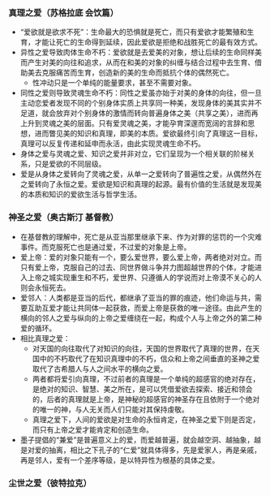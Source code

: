 ### 真理之爱（苏格拉底 会饮篇）

* “爱欲就是欲求不死”：生命最大的恐惧就是死亡，而只有爱欲才能繁殖和生育，才能让死亡的生命得到延续，因此爱欲是拒绝和战胜死亡的最有效方式。
* 异性之爱导致肉体生命不朽：爱欲就是去爱美的对象，想让后续的生命同样美而产生对美的向往和追求，从而在和美的对象的纠缠与结合过程中去生育、借助美去克服痛苦而生育，创造新的美的生命而抵抗个体的偶然死亡。
  * 性冲动只是一个单纯的能量要求，甚至不需要对象。
* 同性之爱则导致灵魂生命不朽：同性之爱虽亦始于对美的身体的向往，但一旦主动恋爱者发现不同的个别身体实质上共享同一种美，发现身体的美其实并不足道，就会放弃对个别身体的激情而转向普遍身体之美（共享之美），进而再上升到灵魂之美的层面。只有爱灵魂之美，才能孕育深邃而宽阔的言辞和思想，进而瞥见美的知识和真理，即美的本质。爱欲最终引向了真理这一目标，真理可以反复传递和延申而永活，由此实现灵魂生命不朽。
* 身体之爱与灵魂之爱、知识之爱并非对立，它们呈现为一个相关联的阶梯关系，只是爱欲的不同层级。
* 爱是从身体之爱转向了灵魂之爱，从单一之爱转向了普遍性之爱，从偶然外在之爱转向了永恒之爱。爱欲是知识和真理的起源。最有价值的生活就是发现美的本质和知识的爱欲生活与哲学生活。

### 神圣之爱（奥古斯汀 基督教）

* 在基督教的理解中，死亡是从亚当那里继承下来、作为对罪的惩罚的一个灾难事件。而克服死亡也是通过爱，不过爱的对象是上帝。
* 爱上帝：爱的对象只能有一个，要么爱世界，要么爱上帝，两者绝对对立。而只有爱上帝，克服自己的过去、同世界做斗争并力图超越世界的个体，才能进入上帝之城实现重生和不朽，爱世界、只遵循人的学说而对上帝漠不关心的人则会永恒死去。
* 爱邻人：人类都是亚当的后代，都继承了亚当的罪的痕迹，他们命运与共，需要互助互爱才能让共同体一起获救，而爱上帝是获救的唯一途径。由此产生的横向的邻人之爱与纵向的上帝之爱缠绕在一起，构成个人与上帝之外的第二种爱的循环。 
* 相比真理之爱：
  * 对天国的向往取代了对知识的向往，天国的世界取代了真理的世界，在天国中的不朽取代了在知识真理中的不朽，信众和上帝之间垂直的圣神之爱取代了古希腊人与人之间水平的横向之爱。
  * 两者都将爱引向真理，不过前者的真理是一个单纯的超感官的绝对存在，是绝对的知识、智慧、美之所在，是可以凭借爱欲去探索、接近和领会的，后者的真理就是上帝，是神秘的超感官的神圣存在且依附于一个绝对的唯一的神，与人无关而人们只能对其保持虔敬。
  * 真理之爱下，人间的爱欲是对生命的永恒肯定，在神圣之爱下则是否定，而只有上帝之爱才能肯定和创造生命。
* 墨子提倡的“兼爱”是普遍意义上的爱，而爱越普遍，就会越空洞、越抽象，越是对爱的抽离，相比之下孔子的“仁爱”就具体得多，先是爱家人，再是亲戚，再是邻人，爱有一个差序等级，是以特异性为根基的具体之爱。

### 尘世之爱（彼特拉克）





